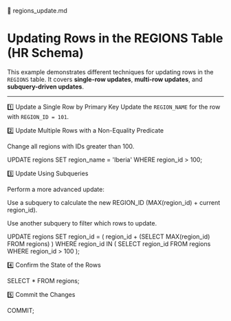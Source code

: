 📘 regions_update.md
# Updating Rows in the REGIONS Table (HR Schema)

This example demonstrates different techniques for updating rows in the `REGIONS` table. It covers **single-row updates**, **multi-row updates**, and **subquery-driven updates**.

---

1️⃣ Update a Single Row by Primary Key
Update the `REGION_NAME` for the row with `REGION_ID = 101`.

2️⃣ Update Multiple Rows with a Non-Equality Predicate

Change all regions with IDs greater than 100.

UPDATE regions
SET region_name = 'Iberia'
WHERE region_id > 100;

3️⃣ Update Using Subqueries

Perform a more advanced update:

Use a subquery to calculate the new REGION_ID (MAX(region_id) + current region_id).

Use another subquery to filter which rows to update.

UPDATE regions
SET region_id = (
    region_id +
    (SELECT MAX(region_id) FROM regions)
)
WHERE region_id IN (
    SELECT region_id
    FROM regions
    WHERE region_id > 100
);

4️⃣ Confirm the State of the Rows

SELECT *
FROM regions;

5️⃣ Commit the Changes

COMMIT;
